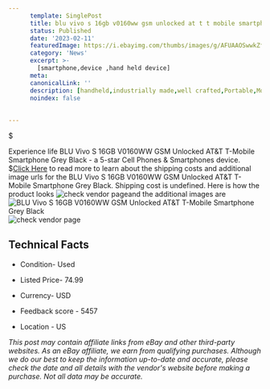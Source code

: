 ```yaml
---
      template: SinglePost
      title: blu vivo s 16gb v0160ww gsm unlocked at t t mobile smartphone grey black
      status: Published
      date: '2023-02-11'
      featuredImage: https://i.ebayimg.com/thumbs/images/g/AFUAAOSwwkZfnGug/s-l225.jpg
      category: 'News'
      excerpt: >-
        [smartphone,device ,hand held device]
      meta:
      canonicalLink: ''
      description: [handheld,industrially made,well crafted,Portable,Mobile,Compact,Convenient,Lightweight,Maneuverable,Man-portable,Miniature,Carriable,Hand-held,Light,Holdable,Transportable,Mobile device,Pocket-sized,On-the-go,Wireless,Cordless,Compact size,Convenient size, smartphone,device ,hand held device]
      noindex: false
      
        
---
```

$

Experience life BLU Vivo S 16GB V0160WW GSM Unlocked AT&T T-Mobile Smartphone Grey Black - a 5-star Cell Phones & Smartphones device.
$[Click Here](https://www.ebay.com/itm/133176180188?hash=item1f01eb3ddc%3Ag%3AAFUAAOSwwkZfnGug&mkevt=1&mkcid=1&mkrid=711-53200-19255-0&campid=%253CePNCampaignId%253E&customid=%253CreferenceId%253E&toolid=10049) to read more to learn about the shipping costs and additional image urls for the BLU Vivo S 16GB V0160WW GSM Unlocked AT&T T-Mobile Smartphone Grey Black. Shipping cost is undefined. Here is how the product looks ![check vendor page](https://i.ebayimg.com/thumbs/images/g/AFUAAOSwwkZfnGug/s-l225.jpg)and the additional images are![BLU Vivo S 16GB V0160WW GSM Unlocked AT&T T-Mobile Smartphone Grey Black](https://i.ebayimg.com/images/g/AFUAAOSwwkZfnGug/s-l1600.jpg)![check vendor page](https://origin-galleryplus.ebayimg.com/ws/web/133176180188_2_0_1/225x225.jpg,https://origin-galleryplus.ebayimg.com/ws/web/133176180188_3_0_1/225x225.jpg,https://origin-galleryplus.ebayimg.com/ws/web/133176180188_4_0_1/225x225.jpg,https://origin-galleryplus.ebayimg.com/ws/web/133176180188_5_0_1/225x225.jpg,https://origin-galleryplus.ebayimg.com/ws/web/133176180188_6_0_1/225x225.jpg)



 ## Technical Facts 



     
      

 - Condition- Used 


      

 - Listed Price- 74.99 


      

 - Currency- USD 


      

 - Feedback score - 5457 


      

 - Location - US 


      
      

 *_This post may contain affiliate links from eBay and other third-party websites. As an eBay affiliate, we earn from qualifying purchases. Although we do our best to keep the information up-to-date and accurate, please check the date and all details with the vendor's website before making a purchase. Not all data may be accurate._*






